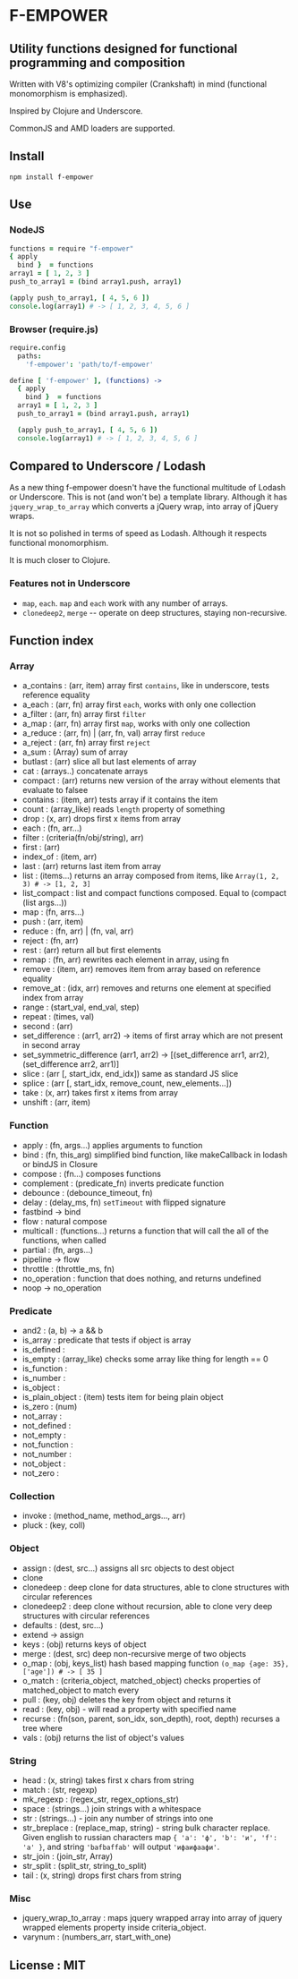 # F-EMPOWER
## Utility functions designed for functional programming and composition
Written with V8's optimizing compiler (Crankshaft) in mind (functional monomorphism is emphasized).

Inspired by Clojure and Underscore.

CommonJS and AMD loaders are supported.

## Install
`npm install f-empower`

## Use
### NodeJS
```coffeescript
functions = require "f-empower"
{ apply
  bind }  = functions
array1 = [ 1, 2, 3 ]
push_to_array1 = (bind array1.push, array1)

(apply push_to_array1, [ 4, 5, 6 ])
console.log(array1) # -> [ 1, 2, 3, 4, 5, 6 ]
```
### Browser (require.js)
```coffeescript
require.config
  paths:
    'f-empower': 'path/to/f-empower'

define [ 'f-empower' ], (functions) ->
  { apply
    bind }  = functions
  array1 = [ 1, 2, 3 ]
  push_to_array1 = (bind array1.push, array1)

  (apply push_to_array1, [ 4, 5, 6 ])
  console.log(array1) # -> [ 1, 2, 3, 4, 5, 6 ]
```

## Compared to Underscore / Lodash
As a new thing f-empower doesn't have the functional multitude of Lodash or Underscore.
This is not (and won't be) a template library. Although it has `jquery_wrap_to_array` 
which converts a jQuery wrap, into array of jQuery wraps.

It is not so polished in terms of speed as Lodash. Although it respects functional 
monomorphism.

It is much closer to Clojure.

### Features not in Underscore
- `map`, `each`. `map` and `each` work with any number of arrays.
- `clonedeep2`, `merge` -- operate on deep structures, staying non-recursive.

## Function index
### Array
- a_contains   : (arr, item) array first `contains`, like in underscore, tests reference equality
- a_each       : (arr, fn) array first `each`, works with only one collection
- a_filter     : (arr, fn) array first `filter`
- a_map        : (arr, fn) array first `map`, works with only one collection
- a_reduce     : (arr, fn) | (arr, fn, val) array first `reduce`
- a_reject     : (arr, fn) array first `reject`
- a_sum        : (Array<number>) sum of array
- butlast      : (arr) slice all but last elements of array
- cat          : (arrays..) concatenate arrays
- compact      : (arr) returns new version of the array without elements that evaluate to falsee
- contains     : (item, arr) tests array if it contains the item
- count        : (array_like) reads `length` property of something
- drop         : (x, arr) drops first x items from array
- each         : (fn, arr...)
- filter       : (criteria(fn/obj/string), arr)
- first        : (arr)
- index_of     : (item, arr)
- last         : (arr) returns last item from array
- list         : (items...) returns an array composed from items, like `Array(1, 2, 3) # -> [1, 2, 3]`
- list_compact : list and compact functions composed. Equal to (compact (list args...))
- map          : (fn, arrs...)
- push         : (arr, item)
- reduce       : (fn, arr) | (fn, val, arr)
- reject       : (fn, arr)
- rest         : (arr) return all but first elements
- remap        : (fn, arr) rewrites each element in array, using fn
- remove       : (item, arr) removes item from array based on reference equality
- remove_at    : (idx, arr) removes and returns one element at specified index from array
- range        : (start_val, end_val, step)
- repeat       : (times, val)
- second       : (arr)
- set_difference : (arr1, arr2) -> items of first array which are not present in second array
- set_symmetric_difference (arr1, arr2) -> [(set_difference arr1, arr2), (set_difference arr2, arr1)]
- slice        : (arr [, start_idx, end_idx]) same as standard JS slice
- splice       : (arr [, start_idx, remove_count, new_elements...])
- take         : (x, arr) takes first x items from array
- unshift      : (arr, item)

### Function
- apply        : (fn, args...) applies arguments to function
- bind         : (fn, this_arg) simplified bind function, like makeCallback in lodash or bindJS in Closure
- compose      : (fn...) composes functions
- complement   : (predicate_fn) inverts predicate function
- debounce     : (debounce_timeout, fn)
- delay        : (delay_ms, fn) `setTimeout` with flipped signature
- fastbind     -> bind
- flow         : natural compose
- multicall    : (functions...) returns a function that will call the all of the functions, when called
- partial      : (fn, args...)
- pipeline -> flow
- throttle     : (throttle_ms, fn)
- no_operation : function that does nothing, and returns undefined
- noop -> no_operation

### Predicate
- and2         : (a, b) -> a && b
- is_array     : predicate that tests if object is array
- is_defined   :
- is_empty     : (array_like) checks some array like thing for length == 0
- is_function  :
- is_number    :
- is_object    :
- is_plain_object : (item) tests item for being plain object
- is_zero      : (num)
- not_array    : 
- not_defined  :
- not_empty    :
- not_function : 
- not_number   :
- not_object   : 
- not_zero     :

### Collection
- invoke       : (method_name, method_args..., arr)
- pluck        : (key, coll)

### Object
- assign       : (dest, src...) assigns all src objects to dest object
- clone
- clonedeep    : deep clone for data structures, able to clone structures with circular references
- clonedeep2   : deep clone without recursion, able to clone very deep structures with circular references
- defaults     : (dest, src...)
- extend       -> assign
- keys         : (obj) returns keys of object
- merge        : (dest, src) deep non-recursive merge of two objects
- o_map        : (obj, keys_list) hash based mapping function `(o_map {age: 35}, ['age']) # -> [ 35 ]`
- o_match      : (criteria_object, matched_object) checks properties of matched_object to match every
- pull         : (key, obj) deletes the key from object and returns it
- read         : (key, obj) - will read a property with specified name
- recurse      : (fn(son, parent, son_idx, son_depth), root, depth) recurses a tree where 
- vals         : (obj) returns the list of object's values

### String
- head         : (x, string) takes first x chars from string
- match        : (str, regexp)
- mk_regexp    : (regex_str, regex_options_str)
- space        : (strings...) join strings with a whitespace
- str          : (strings...) - join any number of strings into one
- str_breplace : (replace_map, string) - string bulk character replace.
Given english to russian characters map `{ 'a': 'ф', 'b': 'и', 'f': 'а' }`,
and string `'bafbaffab'` will output `'ифаифаафи'`.
- str_join     : (join_str, Array<string>)
- str_split    : (split_str, string_to_split)
- tail         : (x, string) drops first chars from string

### Misc
- jquery_wrap_to_array : maps jquery wrapped array into array of jquery wrapped elements
property inside criteria_object.
- varynum      : (numbers_arr, start_with_one)

## License : MIT

